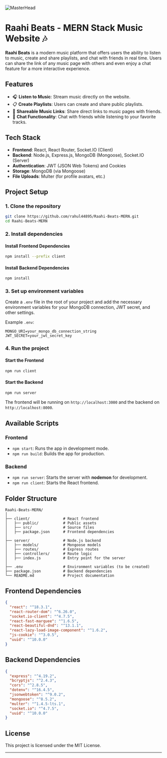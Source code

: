 ![MasterHead](website_screenshot.png)
# Raahi Beats - MERN Stack Music Website 🎶

**Raahi Beats** is a modern music platform that offers users the ability to listen to music, create and share playlists, and chat with friends in real time. Users can share the link of any music page with others and even enjoy a chat feature for a more interactive experience.

## Features

- 🎧 **Listen to Music**: Stream music directly on the website.
- 📋 **Create Playlists**: Users can create and share public playlists.
- 🔗 **Shareable Music Links**: Share direct links to music pages with friends.
- 💬 **Chat Functionality**: Chat with friends while listening to your favorite tracks.

## Tech Stack

- **Frontend**: React, React Router, Socket.IO (Client)
- **Backend**: Node.js, Express.js, MongoDB (Mongoose), Socket.IO (Server)
- **Authentication**: JWT (JSON Web Tokens) and Cookies
- **Storage**: MongoDB (via Mongoose)
- **File Uploads**: Multer (for profile avatars, etc.)

## Project Setup

### 1. Clone the repository

```bash
git clone https://github.com/rahul44895/Raahi-Beats-MERN.git
cd Raahi-Beats-MERN
```

### 2. Install dependencies

#### Install Frontend Dependencies

```bash
npm install --prefix client
```

#### Install Backend Dependencies

```bash
npm install
```

### 3. Set up environment variables

Create a `.env` file in the root of your project and add the necessary environment variables for your MongoDB connection, JWT secret, and other settings.

Example `.env`:

```
MONGO_URI=your_mongo_db_connection_string
JWT_SECRET=your_jwt_secret_key
```

### 4. Run the project

#### Start the Frontend

```bash
npm run client
```

#### Start the Backend

```bash
npm run server
```

The frontend will be running on `http://localhost:3000` and the backend on `http://localhost:8000`.

## Available Scripts

### Frontend

- `npm start`: Runs the app in development mode.
- `npm run build`: Builds the app for production.

### Backend

- `npm run server`: Starts the server with **nodemon** for development.
- `npm run client`: Starts the React frontend.

## Folder Structure

```
Raahi-Beats-MERN/
│
├── client/               # React frontend
│   ├── public/           # Public assets
│   ├── src/              # Source files
│   ├── package.json      # Frontend dependencies
│
├── server/               # Node.js backend
│   ├── models/           # Mongoose models
│   ├── routes/           # Express routes
│   ├── controllers/      # Route logic
│   ├── index.js          # Entry point for the server
│
├── .env                  # Environment variables (to be created)
├── package.json          # Backend dependencies
└── README.md             # Project documentation
```

## Frontend Dependencies

```json
{
  "react": "^18.3.1",
  "react-router-dom": "^6.26.0",
  "socket.io-client": "^4.7.5",
  "react-fast-marquee": "^1.6.5",
  "react-beautiful-dnd": "^13.1.1",
  "react-lazy-load-image-component": "^1.6.2",
  "js-cookie": "^3.0.5",
  "uuid": "^10.0.0"
}
```

## Backend Dependencies

```json
{
  "express": "^4.19.2",
  "bcryptjs": "^2.4.3",
  "cors": "^2.8.5",
  "dotenv": "^16.4.5",
  "jsonwebtoken": "^9.0.2",
  "mongoose": "^8.5.2",
  "multer": "^1.4.5-lts.1",
  "socket.io": "^4.7.5",
  "uuid": "^10.0.0"
}
```

## License

This project is licensed under the MIT License.

---
